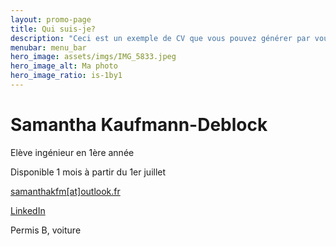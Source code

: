 ```yaml
---
layout: promo-page
title: Qui suis-je?
description: "Ceci est un exemple de CV que vous pouvez générer par vous-même"
menubar: menu_bar
hero_image: assets/imgs/IMG_5833.jpeg
hero_image_alt: Ma photo
hero_image_ratio: is-1by1
---
```


# Samantha Kaufmann-Deblock
Elève ingénieur en 1ère année 


Disponible 1 mois à partir du 1er juillet

[samanthakfm[at]outlook.fr](mailto:samanthakfm@outlook.fr)

[LinkedIn](https://www.linkedin.com/in/Samantha.Kaufmann-Deblock)

Permis B, voiture

